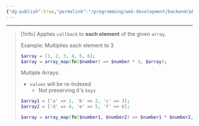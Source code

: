 ```yaml
---
{"dg-publish":true,"permalink":"/programming/web-development/backend/php/01-procedural/08-arrays/05-array-map/","tags":["programming","php","webdevelopment","backend"]}
---
```



--- 
> [!info] 
> Applies `callback` to __each element__ of the given `array`.
> 
> Example: Multiplies each element to 3
> ```php
> $array = [1, 2, 3, 4, 5, 6];
> $array = array_map(fn($number) => $number * 3, $array);
> ```
> Multiple Arrays:
> - `values` will be re-Indexed
> 	- Not preserving it's `keys`
> ```php
> $array1 = ['a' => 1, 'b' => 2, 'c' => 3];
> $array2 = ['d' => 4, 'e' => 5, 'f' => 6];
> 
> $array = array_map(fn($number1, $number2) => $number1 * $number2, $array1, $array2);
> ```

